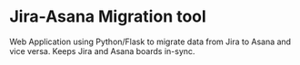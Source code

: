 # Jira-Asana Migration tool

Web Application using Python/Flask to migrate data from Jira to Asana and vice versa. Keeps Jira and Asana boards in-sync.

